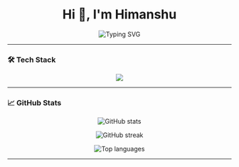 <h1 align="center">Hi 👋, I'm Himanshu</h1>

<p align="center">
  <img src="https://readme-typing-svg.herokuapp.com?font=Fira+Code&size=24&pause=1000&color=36BCF7&center=true&vCenter=true&width=435&lines=Web+Developer;MERN+Stack+Dev;Open+Source+Enthusiast" alt="Typing SVG" />
</p>

---

### 🛠️ Tech Stack

<p align="center">
  <img src="https://skillicons.dev/icons?i=html,css,js,react,redux,tailwind,nextjs,nodejs,express,mongodb,c,cpp,python" />
</p>

---

### 📈 GitHub Stats

<p align="center">
  <img src="https://github-readme-stats.vercel.app/api?username=himanshugaura&show_icons=true&theme=highcontrast" alt="GitHub stats" />
</p>

<p align="center">
  <img src="https://github-readme-streak-stats.herokuapp.com/?user=himanshugaura&theme=highcontrast" alt="GitHub streak" />
</p>

<p align="center">
  <img src="https://github-readme-stats.vercel.app/api/top-langs/?username=himanshugaura&layout=compact&theme=highcontrast" alt="Top languages" />
</p>


---
